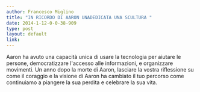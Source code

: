 ```yaml
---
author: Francesco Miglino
title: "IN RICORDO DI AARON UNADEDICATA UNA SCULTURA "
date: 2014-1-12-0-0-38-909
type: post
layout: default
link: 
---
```

Aaron ha avuto una capacità unica di usare la tecnologia per aiutare le persone, democratizzare l'accesso alle informazioni, e organizzare movimenti. Un anno dopo la morte di Aaron, lasciare la vostra riflessione su come il coraggio e la visione di Aaron ha cambiato il tuo percorso come continuiamo a piangere la sua perdita e celebrare la sua vita.